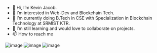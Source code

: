 - 👋 Hi, I’m Kevin Jacob.
- 👀 I’m interested in Web-Dev and Blockchain Tech.
- 🌱 I’m currently doing B.Tech in CSE with Specialization in Blockchain Technology at SRMIST KTR.
- 💞️ I’m still learning and would love to collaborate on projects.
- 📫 How to reach me 

![image](https://user-images.githubusercontent.com/88616188/147750075-2708bc16-785a-48cd-8c30-b47cb141e370.png)
![image](https://user-images.githubusercontent.com/88616188/147750421-3c820188-b0e5-4328-95d8-13a2121ab842.png)
![image](https://user-images.githubusercontent.com/88616188/147750456-959cfbb9-d037-43d6-918f-0539e498c4a3.png)



<!---
itaintkevin/Python Bookstore Management Software is a ✨ special ✨ repository because its `README.md` (this file) appears on your GitHub profile.
You can click the Preview link to take a look at your changes.
--->
